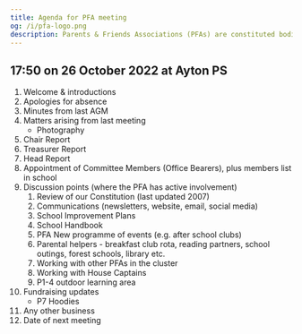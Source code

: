 ```yaml
---
title: Agenda for PFA meeting
og: /i/pfa-logo.png
description: Parents & Friends Associations (PFAs) are constituted bodies, which support the school and the broader community. They are independent from the school and the local authority.
---
```


## 17:50 on 26 October 2022 at Ayton PS

1. Welcome & introductions
2. Apologies for absence
3. Minutes from last AGM
4. Matters arising from last meeting
    - Photography
5. Chair Report
6. Treasurer Report
7. Head Report
8. Appointment of Committee Members (Office Bearers), plus members list in school
9. Discussion points (where the PFA has active involvement)
    1. Review of our Constitution (last updated 2007)
    2. Communications (newsletters, website, email, social media)
    3. School Improvement Plans
    4. School Handbook
    5. PFA New programme of events (e.g. after school clubs)
    6. Parental helpers - breakfast club rota, reading partners, school outings, forest schools, library etc.
    7. Working with other PFAs in the cluster
    8. Working with House Captains
    9. P1-4 outdoor learning area
10. Fundraising updates
    - P7 Hoodies
11. Any other business
12. Date of next meeting
